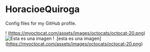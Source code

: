 # HoracioeQuiroga
Config files for my GitHub profile.

! (https://myoctocat.com/assets/images/octocats/octocat-20.png)
![Esta es una imagen](https://myoctocat.com/assets/images/base-octocat.svg)
! .[esta es una imagen] (https://myoctocat.com/assets/images/octocats/octocat-20.png)
